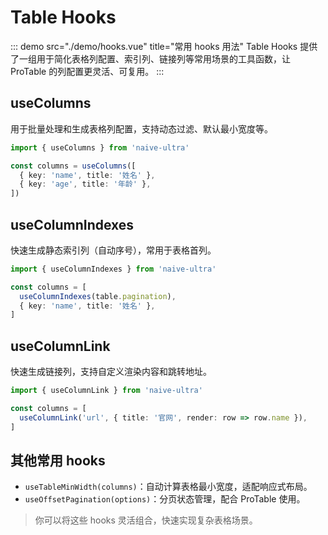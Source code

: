 # Table Hooks

::: demo src="./demo/hooks.vue" title="常用 hooks 用法"
Table Hooks 提供了一组用于简化表格列配置、索引列、链接列等常用场景的工具函数，让 ProTable 的列配置更灵活、可复用。
:::

## useColumns

用于批量处理和生成表格列配置，支持动态过滤、默认最小宽度等。

```ts
import { useColumns } from 'naive-ultra'

const columns = useColumns([
  { key: 'name', title: '姓名' },
  { key: 'age', title: '年龄' },
])
```

## useColumnIndexes

快速生成静态索引列（自动序号），常用于表格首列。

```ts
import { useColumnIndexes } from 'naive-ultra'

const columns = [
  useColumnIndexes(table.pagination),
  { key: 'name', title: '姓名' },
]
```

## useColumnLink

快速生成链接列，支持自定义渲染内容和跳转地址。

```ts
import { useColumnLink } from 'naive-ultra'

const columns = [
  useColumnLink('url', { title: '官网', render: row => row.name }),
]
```

## 其他常用 hooks

- `useTableMinWidth(columns)`：自动计算表格最小宽度，适配响应式布局。
- `useOffsetPagination(options)`：分页状态管理，配合 ProTable 使用。

> 你可以将这些 hooks 灵活组合，快速实现复杂表格场景。
